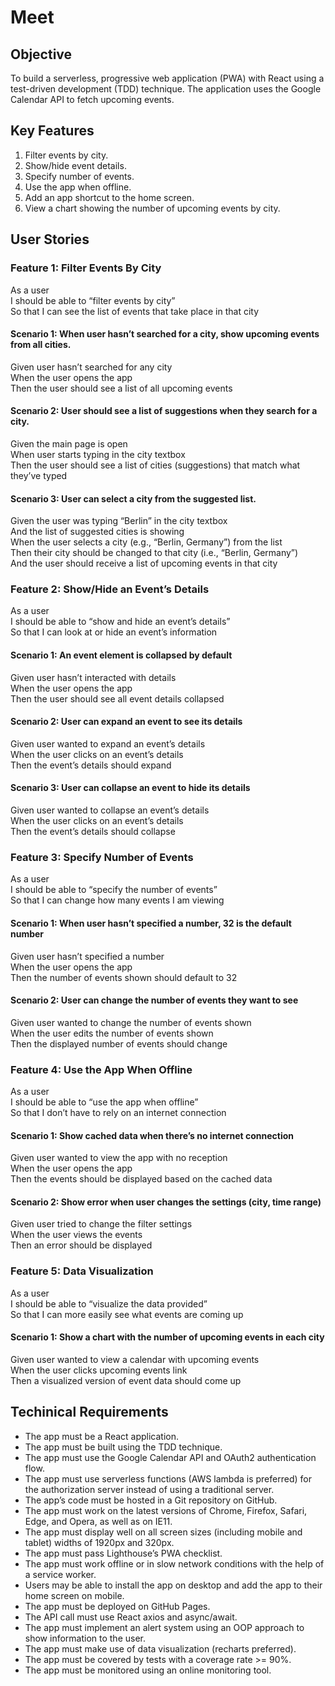 # Meet

## Objective

To build a serverless, progressive web application (PWA) with React using a test-driven development (TDD) technique. The application uses the Google Calendar API to fetch upcoming events.

## Key Features

1. Filter events by city.
2. Show/hide event details.
3. Specify number of events.
4. Use the app when offline.
5. Add an app shortcut to the home screen.
6. View a chart showing the number of upcoming events by city.

## User Stories

### Feature 1: Filter Events By City
As a user\
I should be able to “filter events by city”\
So that I can see the list of events that take place in that city

#### Scenario 1: When user hasn’t searched for a city, show upcoming events from all cities.
Given user hasn’t searched for any city\
When the user opens the app\
Then the user should see a list of all upcoming events

#### Scenario 2: User should see a list of suggestions when they search for a city.
Given the main page is open\
When user starts typing in the city textbox\
Then the user should see a list of cities (suggestions) that match what they’ve typed

#### Scenario 3: User can select a city from the suggested list.
Given the user was typing “Berlin” in the city textbox\
And the list of suggested cities is showing\
When the user selects a city (e.g., “Berlin, Germany”) from the list\
Then their city should be changed to that city (i.e., “Berlin, Germany”)\
And the user should receive a list of upcoming events in that city

### Feature 2: Show/Hide an Event’s Details
As a user\
I should be able to “show and hide an event’s details”\
So that I can look at or hide an event’s information

#### Scenario 1: An event element is collapsed by default
Given user hasn’t interacted with details\
When the user opens the app\
Then the user should see all event details collapsed

#### Scenario 2: User can expand an event to see its details
Given user wanted to expand an event’s details\
When the user clicks on an event’s details\
Then the event’s details should expand

#### Scenario 3: User can collapse an event to hide its details
Given user wanted to collapse an event’s details\
When the user clicks on an event’s details\
Then the event’s details should collapse

### Feature 3: Specify Number of Events
As a user\
I should be able to “specify the number of events”\
So that I can change how many events I am viewing

#### Scenario 1: When user hasn’t specified a number, 32 is the default number
Given user hasn’t specified a number\
When the user opens the app\
Then the number of events shown should default to 32

#### Scenario 2: User can change the number of events they want to see
Given user wanted to change the number of events shown\
When the user edits the number of events shown\
Then the displayed number of events should change

### Feature 4: Use the App When Offline
As a user\
I should be able to “use the app when offline”\
So that I don’t have to rely on an internet connection

#### Scenario 1: Show cached data when there’s no internet connection
Given user wanted  to view the app with no reception\
When the user opens the app\
Then the events should be displayed based on the cached data

#### Scenario 2: Show error when user changes the settings (city, time range)
Given user tried to change the filter settings\
When the user views the events\
Then an error should be displayed

### Feature 5: Data Visualization
As a user\
I should be able to “visualize the data provided”\
So that I can more easily see what events are coming up

#### Scenario 1: Show a chart with the number of upcoming events in each city
Given user wanted to view a calendar with upcoming events\
When the user clicks upcoming events link\
Then a visualized version of event data should come up

## Techinical Requirements
* The app must be a React application.
* The app must be built using the TDD technique.
* The app must use the Google Calendar API and OAuth2 authentication flow.
* The app must use serverless functions (AWS lambda is preferred) for the authorization server instead of using a traditional server.
* The app’s code must be hosted in a Git repository on GitHub.
* The app must work on the latest versions of Chrome, Firefox, Safari, Edge, and Opera, as well as on IE11.
* The app must display well on all screen sizes (including mobile and tablet) widths of 1920px and 320px.
* The app must pass Lighthouse’s PWA checklist.
* The app must work offline or in slow network conditions with the help of a service worker.
* Users may be able to install the app on desktop and add the app to their home screen on mobile.
* The app must be deployed on GitHub Pages.
* The API call must use React axios and async/await.
* The app must implement an alert system using an OOP approach to show information to the user.
* The app must make use of data visualization (recharts preferred).
* The app must be covered by tests with a coverage rate >= 90%.
* The app must be monitored using an online monitoring tool.
